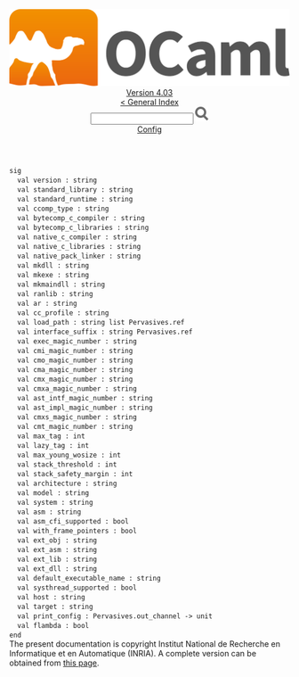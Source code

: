 <!-- ((! set title API !)) ((! set documentation !)) ((! set api !)) ((! set nobreadcrumb !)) -->
<div class="api"><header><nav class="toc brand"><a class="brand" href="https://ocaml.org/"><img src="colour-logo-gray.svg" class="svg" alt="OCaml"></a></nav><nav class="toc"><div class="toc_version"><a href="/docs" id="version-select">Version 4.03</a></div><a href="index.html">&lt; General Index</a><div class="api_search"><input type="text" name="apisearch" id="api_search" oninput="mySearch(false);" onkeypress="this.oninput();" onclick="this.oninput();" onpaste="this.oninput();">
<img src="search_icon.svg" alt="Search" class="svg" onclick="mySearch(false)"></div>
<div id="search_results"></div><div class="toc_title"><a href="Config.html">Config</a></div><ul></ul></nav></header>
<code class="code"><span class="keyword">sig</span>
&nbsp;&nbsp;<span class="keyword">val</span>&nbsp;version&nbsp;:&nbsp;string
&nbsp;&nbsp;<span class="keyword">val</span>&nbsp;standard_library&nbsp;:&nbsp;string
&nbsp;&nbsp;<span class="keyword">val</span>&nbsp;standard_runtime&nbsp;:&nbsp;string
&nbsp;&nbsp;<span class="keyword">val</span>&nbsp;ccomp_type&nbsp;:&nbsp;string
&nbsp;&nbsp;<span class="keyword">val</span>&nbsp;bytecomp_c_compiler&nbsp;:&nbsp;string
&nbsp;&nbsp;<span class="keyword">val</span>&nbsp;bytecomp_c_libraries&nbsp;:&nbsp;string
&nbsp;&nbsp;<span class="keyword">val</span>&nbsp;native_c_compiler&nbsp;:&nbsp;string
&nbsp;&nbsp;<span class="keyword">val</span>&nbsp;native_c_libraries&nbsp;:&nbsp;string
&nbsp;&nbsp;<span class="keyword">val</span>&nbsp;native_pack_linker&nbsp;:&nbsp;string
&nbsp;&nbsp;<span class="keyword">val</span>&nbsp;mkdll&nbsp;:&nbsp;string
&nbsp;&nbsp;<span class="keyword">val</span>&nbsp;mkexe&nbsp;:&nbsp;string
&nbsp;&nbsp;<span class="keyword">val</span>&nbsp;mkmaindll&nbsp;:&nbsp;string
&nbsp;&nbsp;<span class="keyword">val</span>&nbsp;ranlib&nbsp;:&nbsp;string
&nbsp;&nbsp;<span class="keyword">val</span>&nbsp;ar&nbsp;:&nbsp;string
&nbsp;&nbsp;<span class="keyword">val</span>&nbsp;cc_profile&nbsp;:&nbsp;string
&nbsp;&nbsp;<span class="keyword">val</span>&nbsp;load_path&nbsp;:&nbsp;string&nbsp;list&nbsp;<span class="constructor">Pervasives</span>.ref
&nbsp;&nbsp;<span class="keyword">val</span>&nbsp;interface_suffix&nbsp;:&nbsp;string&nbsp;<span class="constructor">Pervasives</span>.ref
&nbsp;&nbsp;<span class="keyword">val</span>&nbsp;exec_magic_number&nbsp;:&nbsp;string
&nbsp;&nbsp;<span class="keyword">val</span>&nbsp;cmi_magic_number&nbsp;:&nbsp;string
&nbsp;&nbsp;<span class="keyword">val</span>&nbsp;cmo_magic_number&nbsp;:&nbsp;string
&nbsp;&nbsp;<span class="keyword">val</span>&nbsp;cma_magic_number&nbsp;:&nbsp;string
&nbsp;&nbsp;<span class="keyword">val</span>&nbsp;cmx_magic_number&nbsp;:&nbsp;string
&nbsp;&nbsp;<span class="keyword">val</span>&nbsp;cmxa_magic_number&nbsp;:&nbsp;string
&nbsp;&nbsp;<span class="keyword">val</span>&nbsp;ast_intf_magic_number&nbsp;:&nbsp;string
&nbsp;&nbsp;<span class="keyword">val</span>&nbsp;ast_impl_magic_number&nbsp;:&nbsp;string
&nbsp;&nbsp;<span class="keyword">val</span>&nbsp;cmxs_magic_number&nbsp;:&nbsp;string
&nbsp;&nbsp;<span class="keyword">val</span>&nbsp;cmt_magic_number&nbsp;:&nbsp;string
&nbsp;&nbsp;<span class="keyword">val</span>&nbsp;max_tag&nbsp;:&nbsp;int
&nbsp;&nbsp;<span class="keyword">val</span>&nbsp;lazy_tag&nbsp;:&nbsp;int
&nbsp;&nbsp;<span class="keyword">val</span>&nbsp;max_young_wosize&nbsp;:&nbsp;int
&nbsp;&nbsp;<span class="keyword">val</span>&nbsp;stack_threshold&nbsp;:&nbsp;int
&nbsp;&nbsp;<span class="keyword">val</span>&nbsp;stack_safety_margin&nbsp;:&nbsp;int
&nbsp;&nbsp;<span class="keyword">val</span>&nbsp;architecture&nbsp;:&nbsp;string
&nbsp;&nbsp;<span class="keyword">val</span>&nbsp;model&nbsp;:&nbsp;string
&nbsp;&nbsp;<span class="keyword">val</span>&nbsp;system&nbsp;:&nbsp;string
&nbsp;&nbsp;<span class="keyword">val</span>&nbsp;asm&nbsp;:&nbsp;string
&nbsp;&nbsp;<span class="keyword">val</span>&nbsp;asm_cfi_supported&nbsp;:&nbsp;bool
&nbsp;&nbsp;<span class="keyword">val</span>&nbsp;with_frame_pointers&nbsp;:&nbsp;bool
&nbsp;&nbsp;<span class="keyword">val</span>&nbsp;ext_obj&nbsp;:&nbsp;string
&nbsp;&nbsp;<span class="keyword">val</span>&nbsp;ext_asm&nbsp;:&nbsp;string
&nbsp;&nbsp;<span class="keyword">val</span>&nbsp;ext_lib&nbsp;:&nbsp;string
&nbsp;&nbsp;<span class="keyword">val</span>&nbsp;ext_dll&nbsp;:&nbsp;string
&nbsp;&nbsp;<span class="keyword">val</span>&nbsp;default_executable_name&nbsp;:&nbsp;string
&nbsp;&nbsp;<span class="keyword">val</span>&nbsp;systhread_supported&nbsp;:&nbsp;bool
&nbsp;&nbsp;<span class="keyword">val</span>&nbsp;host&nbsp;:&nbsp;string
&nbsp;&nbsp;<span class="keyword">val</span>&nbsp;target&nbsp;:&nbsp;string
&nbsp;&nbsp;<span class="keyword">val</span>&nbsp;print_config&nbsp;:&nbsp;<span class="constructor">Pervasives</span>.out_channel&nbsp;<span class="keywordsign">-&gt;</span>&nbsp;unit
&nbsp;&nbsp;<span class="keyword">val</span>&nbsp;flambda&nbsp;:&nbsp;bool
<span class="keyword">end</span></code><div class="copyright">The present documentation is copyright Institut National de Recherche en Informatique et en Automatique (INRIA). A complete version can be obtained from <a href="http://caml.inria.fr/pub/docs/manual-ocaml/">this page</a>.</div></div>